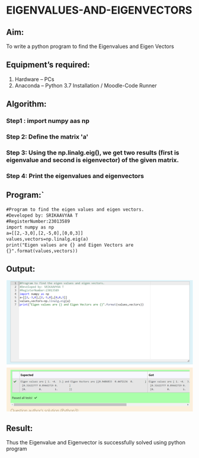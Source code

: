 # EIGENVALUES-AND-EIGENVECTORS
## Aim:
To write a python program to find the Eigenvalues and Eigen Vectors
## Equipment’s required:
1. 	Hardware – PCs
2. 	Anaconda – Python 3.7 Installation / Moodle-Code Runner
## Algorithm:
### Step1 : import numpy aas np
### Step 2: Define the matrix 'a'
### Step 3: Using the np.linalg.eig(),  we get two results (first is eigenvalue and second is eigenvector) of the given matrix.
### Step 4: Print the eigenvalues and eigenvectors

## Program:`
```
#Program to find the eigen values and eigen vectors.
#Developed by: SRIKAAVYAA T
#RegisterNumber:23013589
import numpy as np
a=[[2,-3,0],[2,-5,0],[0,0,3]]
values,vectors=np.linalg.eig(a) 
print("Eigen values are {} and Eigen Vectors are {}".format(values,vectors))
```
## Output:
![Alt text](<Screenshot 2023-12-17 003934.png>)
## Result:
Thus the Eigenvalue and Eigenvector is successfully solved using python program
